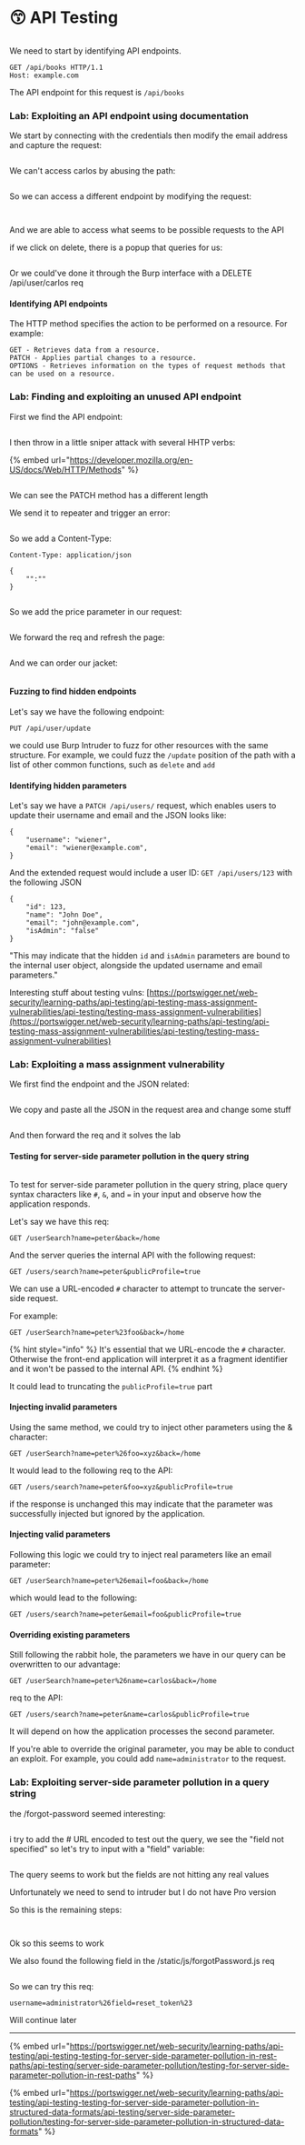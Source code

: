 # 😙 API Testing

<figure><img src="../../.gitbook/assets/image (2) (1) (1) (1) (1) (1) (1) (1) (1) (1) (1) (1) (1) (1) (1) (1) (1) (1) (1) (1) (1) (1) (1) (1) (1) (1) (1) (1) (1) (1) (1) (1) (1) (1) (1) (1) (1) (1) (1) (1) (1) (1) (1) (1) (1) (1) (1) (1) (1) (1) (1) (1) (1) (1) (1) (1) (1) (1) (1) (1) ( (3).png" alt=""><figcaption></figcaption></figure>

We need to start by identifying API endpoints.

```
GET /api/books HTTP/1.1
Host: example.com
```

The API endpoint for this request is `/api/books`

### Lab: Exploiting an API endpoint using documentation

We start by connecting with the credentials then modify the email address and capture the request:

<figure><img src="../../.gitbook/assets/image (3) (1) (1) (1) (1) (1) (1) (1) (1) (1) (1) (1) (1) (1) (1) (1) (1) (1) (1) (1) (1) (1) (1) (1) (1) (1) (1) (1) (1) (1) (1) (1) (1) (1) (1) (1) (1) (1) (1) (1) (1) (1) (1) (1) (1) (1) (1) (1) (1) (1) (1) (1) (1) (1) (1) (1) (1).png" alt=""><figcaption></figcaption></figure>

We can't access carlos by abusing the path:

<figure><img src="../../.gitbook/assets/image (4) (1) (1) (1) (1) (1) (1) (1) (1) (1) (1) (1) (1) (1) (1) (1) (1) (1) (1) (1) (1) (1) (1) (1) (1) (1) (1) (1) (1) (1) (1) (1) (1) (1) (1) (1) (1) (1) (1) (1) (1) (1) (1) (1) (1) (1) (1) (1) (1) (1) (1).png" alt=""><figcaption></figcaption></figure>

So we can access a different endpoint by modifying the request:

<figure><img src="../../.gitbook/assets/image (5) (1) (1) (1) (1) (1) (1) (1) (1) (1) (1) (1) (1) (1) (1) (1) (1) (1) (1) (1) (1) (1) (1) (1) (1) (1) (1) (1) (1) (1) (1) (1) (1) (1) (1) (1) (1) (1) (1) (1) (1) (1) (1) (1) (1) (1).png" alt=""><figcaption></figcaption></figure>

<figure><img src="../../.gitbook/assets/pic.png" alt=""><figcaption></figcaption></figure>

And we are able to access what seems to be possible requests to the API

if we click on delete, there is a popup that queries for us:

<figure><img src="../../.gitbook/assets/deletecarlos.png" alt=""><figcaption></figcaption></figure>

Or we could've done it through the Burp interface with a DELETE /api/user/carlos req

#### Identifying API endpoints

The HTTP method specifies the action to be performed on a resource. For example:

```
GET - Retrieves data from a resource.
PATCH - Applies partial changes to a resource.
OPTIONS - Retrieves information on the types of request methods that can be used on a resource.
```

### Lab: Finding and exploiting an unused API endpoint

First we find the API endpoint:

<figure><img src="../../.gitbook/assets/image (16) (1) (1) (1) (1) (1) (1).png" alt=""><figcaption></figcaption></figure>

I then throw in a little sniper attack with several HHTP verbs:

{% embed url="https://developer.mozilla.org/en-US/docs/Web/HTTP/Methods" %}

<figure><img src="../../.gitbook/assets/image (1) (1) (1) (1) (1) (1) (1) (1) (1) (1) (1) (1) (1) (1) (1) (1) (1) (1) (1) (1) (1) (1) (1) (1) (1) (1) (1) (1) (1) (1) (1) (1) (1) (1) (1) (1) (1) (1) (1) (1) (1) (1) (1) (1) (1) (1) (1) (1) (1) (1) (1) (1) (1) (1) (1) (1) (1) (1) (1) (1)   (1).png" alt=""><figcaption></figcaption></figure>

We can see the PATCH method has a different length

We send it to repeater and trigger an error:

<figure><img src="../../.gitbook/assets/image (2) (1) (1) (1) (1) (1) (1) (1) (1) (1) (1) (1) (1) (1) (1) (1) (1) (1) (1) (1) (1) (1) (1) (1) (1) (1) (1) (1) (1) (1) (1) (1) (1) (1) (1) (1) (1) (1) (1) (1) (1) (1) (1) (1) (1) (1) (1) (1) (1) (1) (1) (1) (1) (1) (1) (1) (1) (1) (1) (1).png" alt=""><figcaption></figcaption></figure>

So we add a Content-Type:

```
Content-Type: application/json

{
	"":""
}
```

<figure><img src="../../.gitbook/assets/image (3) (1) (1) (1) (1) (1) (1) (1) (1) (1) (1) (1) (1) (1) (1) (1) (1) (1) (1) (1) (1) (1) (1) (1) (1) (1) (1) (1) (1) (1) (1) (1) (1) (1) (1) (1) (1) (1) (1) (1) (1) (1) (1) (1) (1) (1) (1) (1) (1) (1) (1) (1) (1).png" alt=""><figcaption></figcaption></figure>

So we add the price parameter in our request:

<figure><img src="../../.gitbook/assets/image (4) (1) (1) (1) (1) (1) (1) (1) (1) (1) (1) (1) (1) (1) (1) (1) (1) (1) (1) (1) (1) (1) (1) (1) (1) (1) (1) (1) (1) (1) (1) (1) (1) (1) (1) (1) (1) (1) (1) (1) (1) (1) (1) (1) (1) (1) (1).png" alt=""><figcaption></figcaption></figure>

We forward the req and refresh the page:

<figure><img src="../../.gitbook/assets/image (5) (1) (1) (1) (1) (1) (1) (1) (1) (1) (1) (1) (1) (1) (1) (1) (1) (1) (1) (1) (1) (1) (1) (1) (1) (1) (1) (1) (1) (1) (1) (1) (1) (1) (1) (1) (1) (1) (1) (1) (1) (1).png" alt=""><figcaption></figcaption></figure>

And we can order our jacket:

<figure><img src="../../.gitbook/assets/image (6) (1) (1) (1) (1) (1) (1) (1) (1) (1) (1) (1) (1) (1) (1) (1) (1) (1) (1) (1) (1) (1) (1) (1) (1) (1) (1) (1) (1) (1) (1) (1) (1) (1) (1) (1).png" alt=""><figcaption></figcaption></figure>

#### Fuzzing to find hidden endpoints

Let's say we have the following endpoint:

`PUT /api/user/update`

we could use Burp Intruder to fuzz for other resources with the same structure. For example, we could fuzz the `/update` position of the path with a list of other common functions, such as `delete` and `add`

#### Identifying hidden parameters

Let's say we have a `PATCH /api/users/` request, which enables users to update their username and email and the JSON looks like:

```
{
    "username": "wiener",
    "email": "wiener@example.com",
}
```

And the extended request would include a user ID: `GET /api/users/123` with the following JSON

```
{
    "id": 123,
    "name": "John Doe",
    "email": "john@example.com",
    "isAdmin": "false"
}
```

"This may indicate that the hidden `id` and `isAdmin` parameters are bound to the internal user object, alongside the updated username and email parameters."

Interesting stuff about testing vulns: [https://portswigger.net/web-security/learning-paths/api-testing/api-testing-mass-assignment-vulnerabilities/api-testing/testing-mass-assignment-vulnerabilities](https://portswigger.net/web-security/learning-paths/api-testing/api-testing-mass-assignment-vulnerabilities/api-testing/testing-mass-assignment-vulnerabilities)

### Lab: Exploiting a mass assignment vulnerability

We first find the endpoint and the JSON related:

<figure><img src="../../.gitbook/assets/image (7) (1) (1) (1) (1) (1) (1) (1) (1) (1) (1) (1) (1) (1) (1) (1) (1) (1) (1) (1) (1) (1) (1) (1) (1) (1) (1) (1) (1) (1) (1) (1) (1) (1).png" alt=""><figcaption></figcaption></figure>

We copy and paste all the JSON in the request area and change some stuff

<figure><img src="../../.gitbook/assets/image (8) (1) (1) (1) (1) (1) (1) (1) (1) (1) (1) (1) (1) (1) (1) (1) (1) (1) (1) (1) (1) (1) (1) (1) (1) (1) (1) (1) (1) (1) (1).png" alt=""><figcaption></figcaption></figure>

And then forward the req and it solves the lab

#### Testing for server-side parameter pollution in the query string

<figure><img src="../../.gitbook/assets/image (5) (1) (1) (1) (1) (1) (1) (1) (1) (1) (1) (1) (1) (1) (1) (1) (1) (1) (1) (1) (1) (1) (1) (1) (1) (1) (1) (1) (1) (1) (1) (1) (1) (1) (1) (1) (1) (1) (1) (1).png" alt=""><figcaption></figcaption></figure>

To test for server-side parameter pollution in the query string, place query syntax characters like `#`, `&`, and `=` in your input and observe how the application responds.

Let's say we have this req:

```
GET /userSearch?name=peter&back=/home
```

And the server queries the internal API with the following request:

```
GET /users/search?name=peter&publicProfile=true
```

We can use a URL-encoded `#` character to attempt to truncate the server-side request.

For example:

```
GET /userSearch?name=peter%23foo&back=/home
```

{% hint style="info" %}
It's essential that we URL-encode the `#` character. Otherwise the front-end application will interpret it as a fragment identifier and it won't be passed to the internal API.
{% endhint %}

It could lead to truncating the `publicProfile=true` part

#### Injecting invalid parameters

Using the same method, we could try to inject other parameters using the & character:

```
GET /userSearch?name=peter%26foo=xyz&back=/home
```

It would lead to the following req to the API:

```
GET /users/search?name=peter&foo=xyz&publicProfile=true
```

if the response is unchanged this may indicate that the parameter was successfully injected but ignored by the application.

#### Injecting valid parameters

Following this logic we could try to inject real parameters like an email parameter:

```
GET /userSearch?name=peter%26email=foo&back=/home    
```

which would lead to the following:

```
GET /users/search?name=peter&email=foo&publicProfile=true
```

#### Overriding existing parameters

Still following the rabbit hole, the parameters we have in our query can be overwritten to our advantage:

```
GET /userSearch?name=peter%26name=carlos&back=/home
```

req to the API:

```
GET /users/search?name=peter&name=carlos&publicProfile=true
```

It will depend on how the application processes the second parameter.

If you're able to override the original parameter, you may be able to conduct an exploit. For example, you could add `name=administrator` to the request.

### Lab: Exploiting server-side parameter pollution in a query string

the /forgot-password seemed interesting:

<figure><img src="../../.gitbook/assets/image (1) (1) (1) (1) (1) (1) (1) (1) (1) (1) (1) (1) (1) (1) (1) (1) (1) (1) (1) (1) (1) (1) (1) (1) (1) (1) (1) (1) (1) (1) (1) (1) (1) (1) (1) (1) (1) (1) (1) (1) (1) (1) (1) (1) (1) (1) (1) (1) (1) (1) (1) (1) (1) (1) (1) (1) (1) (1) (1) (1)  (10).png" alt=""><figcaption></figcaption></figure>

i try to add the # URL encoded to test out the query, we see the "field not specified" so let's try to input with a "field" variable:

<figure><img src="../../.gitbook/assets/image (2) (1) (1) (1) (1) (1) (1) (1) (1) (1) (1) (1) (1) (1) (1) (1) (1) (1) (1) (1) (1) (1) (1) (1) (1) (1) (1) (1) (1) (1) (1) (1) (1) (1) (1) (1) (1) (1) (1) (1) (1) (1) (1) (1) (1) (1) (1) (1) (1) (1) (1) (1) (1) (1) (1) (1) (1) (1) (1).png" alt=""><figcaption></figcaption></figure>

The query seems to work but the fields are not hitting any real values

Unfortunately we need to send to intruder but I do not have Pro version

So this is the remaining steps:

<figure><img src="../../.gitbook/assets/image (3) (1) (1) (1) (1) (1) (1) (1) (1) (1) (1) (1) (1) (1) (1) (1) (1) (1) (1) (1) (1) (1) (1) (1) (1) (1) (1) (1) (1) (1) (1) (1) (1) (1) (1) (1) (1) (1) (1) (1) (1) (1) (1) (1) (1) (1) (1) (1) (1) (1) (1) (1).png" alt=""><figcaption></figcaption></figure>

<figure><img src="../../.gitbook/assets/image (4) (1) (1) (1) (1) (1) (1) (1) (1) (1) (1) (1) (1) (1) (1) (1) (1) (1) (1) (1) (1) (1) (1) (1) (1) (1) (1) (1) (1) (1) (1) (1) (1) (1) (1) (1) (1) (1) (1) (1) (1) (1) (1) (1) (1) (1).png" alt=""><figcaption></figcaption></figure>

Ok so this seems to work

We also found the following field in the /static/js/forgotPassword.js req

<figure><img src="../../.gitbook/assets/image (5) (1) (1) (1) (1) (1) (1) (1) (1) (1) (1) (1) (1) (1) (1) (1) (1) (1) (1) (1) (1) (1) (1) (1) (1) (1) (1) (1) (1) (1) (1) (1) (1) (1) (1) (1) (1) (1) (1) (1) (1).png" alt=""><figcaption></figcaption></figure>

So we can try this req:

```
username=administrator%26field=reset_token%23
```

Will continue later

***

{% embed url="https://portswigger.net/web-security/learning-paths/api-testing/api-testing-testing-for-server-side-parameter-pollution-in-rest-paths/api-testing/server-side-parameter-pollution/testing-for-server-side-parameter-pollution-in-rest-paths" %}

{% embed url="https://portswigger.net/web-security/learning-paths/api-testing/api-testing-testing-for-server-side-parameter-pollution-in-structured-data-formats/api-testing/server-side-parameter-pollution/testing-for-server-side-parameter-pollution-in-structured-data-formats" %}
